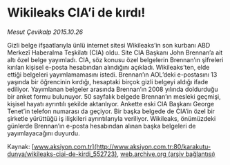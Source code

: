 # Wikileaks CIA’i de kırdı!

*Mesut Çevikalp 2015.10.26*

<div class="pNewsDetailMainContent ctx_content" itemprop="articleBody">
 <p>
  Gizli belge ifşaatlarıyla ünlü internet sitesi Wikileaks’in son kurbanı ABD Merkezî Haberalma Teşkilatı (CIA) oldu. Site CIA Başkanı John Brennan’a ait altı özel belge yayımladı. CIA, söz konusu özel belgelerin Brennan’ın şifreleri kırılan kişisel e-posta hesabından alındığını açıkladı. Wikileaks’ten, elde ettiği belgeleri yayımlamamasını istedi. Brennan’ın AOL’deki e-postasını 13 yaşında bir öğrencinin kırdığı, hesaptaki birçok gizli belgeyi aldığı ifade ediliyor. Yayımlanan belgeler arasında Brennan’ın 2008 yılında doldurduğu bir anket formu bulunuyor. 50 sayfalık belgede Brennan’ın mesleki geçmişi, kişisel hayatı ayrıntılı şekilde aktarılıyor. Ankette eski CIA Başkanı George Tenet’in telefon numarası da geçiyor. Bir başka belgede de CIA’in özel bir şirketle yürüttüğü iş ilişkileri ayrıntılarıyla veriliyor. Wikileaks, önümüzdeki günlerde Brennan’ın e-posta hesabından alınan başka belgeleri de yayımlayacağını duyurdu.
 </p>
</div>


Kaynak: [www.aksiyon.com.tr](http://www.aksiyon.com.tr:80/karakutu-dunya/wikileaks-ciai-de-kirdi_552723), [web.archive.org (arşiv bağlantısı)](http://web.archive.org/web/20151103113629/http://www.aksiyon.com.tr:80/karakutu-dunya/wikileaks-ciai-de-kirdi_552723)
